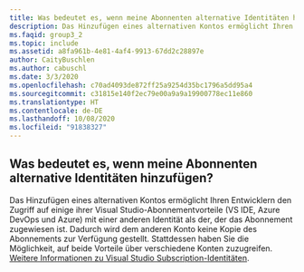 ```yaml
---
title: Was bedeutet es, wenn meine Abonnenten alternative Identitäten hinzufügen?
description: Das Hinzufügen eines alternativen Kontos ermöglicht Ihren Entwicklern den Zugriff auf einige ihrer Visual Studio-Abonnementvorteile (VS IDE, Azure DevOps...
ms.faqid: group3_2
ms.topic: include
ms.assetid: a8fa961b-4e81-4af4-9913-67dd2c28897e
author: CaityBuschlen
ms.author: cabuschl
ms.date: 3/3/2020
ms.openlocfilehash: c70ad4093de872ff25a9254d35bc1796a5dd95a4
ms.sourcegitcommit: c31815e140f2ec79e00a9a9a19900778ec11e860
ms.translationtype: HT
ms.contentlocale: de-DE
ms.lasthandoff: 10/08/2020
ms.locfileid: "91838327"
---
```

## <a name="what-does-it-mean-when-my-subscribers-add-alternate-identities"></a>Was bedeutet es, wenn meine Abonnenten alternative Identitäten hinzufügen?

Das Hinzufügen eines alternativen Kontos ermöglicht Ihren Entwicklern den Zugriff auf einige ihrer Visual Studio-Abonnementvorteile (VS IDE, Azure DevOps und Azure) mit einer anderen Identität als der, der das Abonnement zugewiesen ist. Dadurch wird dem anderen Konto keine Kopie des Abonnements zur Verfügung gestellt. Stattdessen haben Sie die Möglichkeit, auf beide Vorteile über verschiedene Konten zuzugreifen. [Weitere Informationen zu Visual Studio Subscription-Identitäten](../../../../vs-alternate-identity.md).